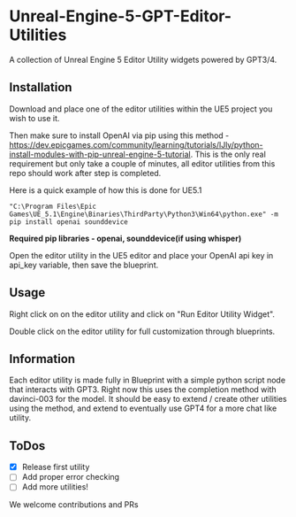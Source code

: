 # Unreal-Engine-5-GPT-Editor-Utilities

A collection of Unreal Engine 5 Editor Utility widgets powered by GPT3/4.

## Installation

Download and place one of the editor utilities within the UE5 project you wish to use it.

Then make sure to install OpenAI via pip using this method - https://dev.epicgames.com/community/learning/tutorials/lJly/python-install-modules-with-pip-unreal-engine-5-tutorial.  This is the only real requirement but only take a couple of minutes, all editor utilities from this repo should work after step is completed.

Here is a quick example of how this is done for UE5.1

```"C:\Program Files\Epic Games\UE_5.1\Engine\Binaries\ThirdParty\Python3\Win64\python.exe" -m pip install openai sounddevice```

**Required pip libraries - openai, sounddevice(if using whisper)**

Open the editor utility in the UE5 editor and place your OpenAI api key in api_key variable, then save the blueprint.

## Usage

Right click on on the editor utility and click on "Run Editor Utility Widget".

Double click on the editor utility for full customization through blueprints.

## Information

Each editor utility is made fully in Blueprint with a simple python script node that interacts with GPT3.  Right now this uses the completion method with davinci-003 for the model.  It should be easy to extend / create other utilities using the method, and extend to eventually use GPT4 for a more chat like utility.

## ToDos

- [x] Release first utility
- [ ] Add proper error checking
- [ ] Add more utilities!

We welcome contributions and PRs
